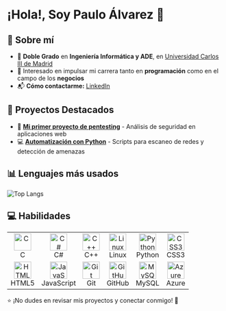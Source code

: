 # ¡Hola!, Soy Paulo Álvarez 👋

## 📌 Sobre mí  
- 🌟 **Doble Grado** en **Ingeniería Informática y ADE**, en [Universidad Carlos III de Madrid](https://www.uc3m.es/)  
- 🚀 Interesado en impulsar mi carrera tanto en **programación** como en el campo de los **negocios**  
- 📬 **Cómo contactarme:** [LinkedIn](https://linkedin.com/in/paulo-álvarez-da-costa-2436a9294/)
  
## 🚀 Proyectos Destacados  
- 🔐 **[Mi primer proyecto de pentesting](https://github.com/tuusuario/proyecto1)** - Análisis de seguridad en aplicaciones web  
- 💻 **[Automatización con Python](https://github.com/tuusuario/proyecto2)** - Scripts para escaneo de redes y detección de amenazas

## 📊 Lenguajes más usados

![Top Langs](https://github-readme-stats.vercel.app/api/top-langs/?username=100475757&layout=compact&langs_count=8&theme=white)

## 💻 Habilidades

<table>
  <tr>
    <td align="center"><img src="https://cdn.jsdelivr.net/gh/devicons/devicon/icons/c/c-original.svg" width="40" height="40" alt="C"/><br>C</td>
    <td align="center"><img src="https://cdn.jsdelivr.net/gh/devicons/devicon/icons/csharp/csharp-original.svg" width="40" height="40" alt="C#"/><br>C#</td>
    <td align="center"><img src="https://cdn.jsdelivr.net/gh/devicons/devicon/icons/cplusplus/cplusplus-original.svg" width="40" height="40" alt="C++"/><br>C++</td>
    <td align="center"><img src="https://cdn.jsdelivr.net/gh/devicons/devicon/icons/linux/linux-original.svg" width="40" height="40" alt="Linux"/><br>Linux</td>
    <td align="center"><img src="https://cdn.jsdelivr.net/gh/devicons/devicon/icons/python/python-original.svg" width="40" height="40" alt="Python"/><br>Python</td>
    <td align="center"><img src="https://cdn.jsdelivr.net/gh/devicons/devicon/icons/css3/css3-original.svg" width="40" height="40" alt="CSS3"/><br>CSS3</td>
  </tr>
  <tr>
    <td align="center"><img src="https://cdn.jsdelivr.net/gh/devicons/devicon/icons/html5/html5-original.svg" width="40" height="40" alt="HTML5"/><br>HTML5</td>
    <td align="center"><img src="https://cdn.jsdelivr.net/gh/devicons/devicon/icons/javascript/javascript-original.svg" width="40" height="40" alt="JavaScript"/><br>JavaScript</td>
    <td align="center"><img src="https://cdn.jsdelivr.net/gh/devicons/devicon/icons/git/git-original.svg" width="40" height="40" alt="Git"/><br>Git</td>
    <td align="center"><img src="https://cdn.jsdelivr.net/gh/devicons/devicon/icons/github/github-original.svg" width="40" height="40" alt="GitHub"/><br>GitHub</td>
    <td align="center"><img src="https://cdn.jsdelivr.net/gh/devicons/devicon/icons/mysql/mysql-original.svg" width="40" height="40" alt="MySQL"/><br>MySQL</td>
    <td align="center"><img src="https://cdn.jsdelivr.net/gh/devicons/devicon/icons/azure/azure-original.svg" width="40" height="40" alt="Azure"/><br>Azure</td>
  </tr>
</table>



⭐ ¡No dudes en revisar mis proyectos y conectar conmigo! 🚀  
